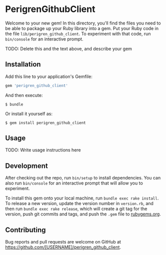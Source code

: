 # PerigrenGithubClient

Welcome to your new gem! In this directory, you'll find the files you need to be able to package up your Ruby library into a gem. Put your Ruby code in the file `lib/perigren_github_client`. To experiment with that code, run `bin/console` for an interactive prompt.

TODO: Delete this and the text above, and describe your gem

## Installation

Add this line to your application's Gemfile:

```ruby
gem 'perigren_github_client'
```

And then execute:

    $ bundle

Or install it yourself as:

    $ gem install perigren_github_client

## Usage

TODO: Write usage instructions here

## Development

After checking out the repo, run `bin/setup` to install dependencies. You can also run `bin/console` for an interactive prompt that will allow you to experiment.

To install this gem onto your local machine, run `bundle exec rake install`. To release a new version, update the version number in `version.rb`, and then run `bundle exec rake release`, which will create a git tag for the version, push git commits and tags, and push the `.gem` file to [rubygems.org](https://rubygems.org).

## Contributing

Bug reports and pull requests are welcome on GitHub at https://github.com/[USERNAME]/perigren_github_client.
